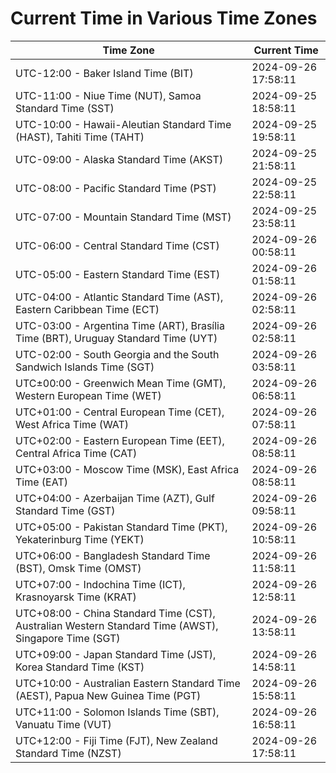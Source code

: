 # Current Time in Various Time Zones

| Time Zone | Current Time |
|-----------|--------------|
| UTC-12:00 - Baker Island Time (BIT) | 2024-09-26 17:58:11 |
| UTC-11:00 - Niue Time (NUT), Samoa Standard Time (SST) | 2024-09-25 18:58:11 |
| UTC-10:00 - Hawaii-Aleutian Standard Time (HAST), Tahiti Time (TAHT) | 2024-09-25 19:58:11 |
| UTC-09:00 - Alaska Standard Time (AKST) | 2024-09-25 21:58:11 |
| UTC-08:00 - Pacific Standard Time (PST) | 2024-09-25 22:58:11 |
| UTC-07:00 - Mountain Standard Time (MST) | 2024-09-25 23:58:11 |
| UTC-06:00 - Central Standard Time (CST) | 2024-09-26 00:58:11 |
| UTC-05:00 - Eastern Standard Time (EST) | 2024-09-26 01:58:11 |
| UTC-04:00 - Atlantic Standard Time (AST), Eastern Caribbean Time (ECT) | 2024-09-26 02:58:11 |
| UTC-03:00 - Argentina Time (ART), Brasília Time (BRT), Uruguay Standard Time (UYT) | 2024-09-26 02:58:11 |
| UTC-02:00 - South Georgia and the South Sandwich Islands Time (SGT) | 2024-09-26 03:58:11 |
| UTC±00:00 - Greenwich Mean Time (GMT), Western European Time (WET) | 2024-09-26 06:58:11 |
| UTC+01:00 - Central European Time (CET), West Africa Time (WAT) | 2024-09-26 07:58:11 |
| UTC+02:00 - Eastern European Time (EET), Central Africa Time (CAT) | 2024-09-26 08:58:11 |
| UTC+03:00 - Moscow Time (MSK), East Africa Time (EAT) | 2024-09-26 08:58:11 |
| UTC+04:00 - Azerbaijan Time (AZT), Gulf Standard Time (GST) | 2024-09-26 09:58:11 |
| UTC+05:00 - Pakistan Standard Time (PKT), Yekaterinburg Time (YEKT) | 2024-09-26 10:58:11 |
| UTC+06:00 - Bangladesh Standard Time (BST), Omsk Time (OMST) | 2024-09-26 11:58:11 |
| UTC+07:00 - Indochina Time (ICT), Krasnoyarsk Time (KRAT) | 2024-09-26 12:58:11 |
| UTC+08:00 - China Standard Time (CST), Australian Western Standard Time (AWST), Singapore Time (SGT) | 2024-09-26 13:58:11 |
| UTC+09:00 - Japan Standard Time (JST), Korea Standard Time (KST) | 2024-09-26 14:58:11 |
| UTC+10:00 - Australian Eastern Standard Time (AEST), Papua New Guinea Time (PGT) | 2024-09-26 15:58:11 |
| UTC+11:00 - Solomon Islands Time (SBT), Vanuatu Time (VUT) | 2024-09-26 16:58:11 |
| UTC+12:00 - Fiji Time (FJT), New Zealand Standard Time (NZST) | 2024-09-26 17:58:11 |
